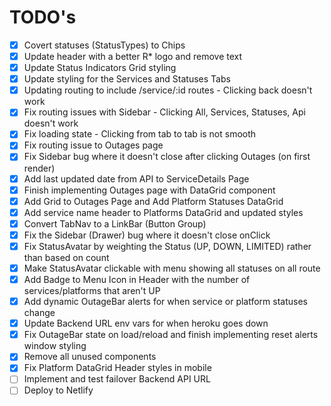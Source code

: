 # TODO's
- [x] Covert statuses (StatusTypes) to Chips
- [x] Update header with a better R* logo and remove text
- [x] Update Status Indicators Grid styling
- [x] Update styling for the Services and Statuses Tabs
- [x] Updating routing to include /service/:id routes  - Clicking back doesn't work
- [x] Fix routing issues with Sidebar - Clicking All, Services, Statuses, Api doesn't work 
- [x] Fix loading state - Clicking from tab to tab is not smooth
- [x] Fix routing issue to Outages page
- [x] Fix Sidebar bug where it doesn't close after clicking Outages (on first render)
- [x] Add last updated date from API to ServiceDetails Page
- [x] Finish implementing Outages page with DataGrid component
- [x] Add Grid to Outages Page and Add Platform Statuses DataGrid
- [x] Add service name header to Platforms DataGrid and updated styles
- [x] Convert TabNav to a LinkBar (Button Group) 
- [x] Fix the Sidebar (Drawer) bug where it doesn't close onClick
- [x] Fix StatusAvatar by weighting the Status (UP, DOWN, LIMITED) rather than based on count
- [x] Make StatusAvatar clickable with menu showing all statuses on all route
- [x] Add Badge to Menu Icon in Header with the number of services/platforms that aren't UP
- [x] Add dynamic OutageBar alerts for when service or platform statuses change
- [x] Update Backend URL env vars for when heroku goes down
- [x] Fix OutageBar state on load/reload and finish implementing reset alerts window styling
- [x] Remove all unused components
- [x] Fix Platform DataGrid Header styles in mobile
- [ ] Implement and test failover Backend API URL
- [ ] Deploy to Netlify